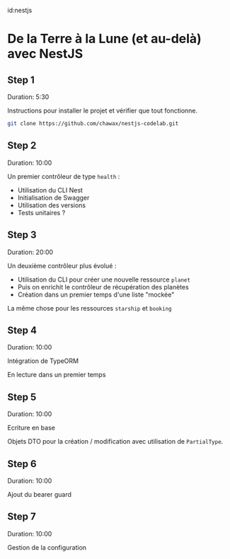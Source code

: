 id:nestjs

# De la Terre à la Lune (et au-delà) avec NestJS

## Step 1
Duration: 5:30

Instructions pour installer le projet et vérifier que tout fonctionne.

```bash
git clone https://github.com/chawax/nestjs-codelab.git
```

## Step 2
Duration: 10:00

Un premier contrôleur de type `health` :
- Utilisation du CLI Nest
- Initialisation de Swagger
- Utilisation des versions
- Tests unitaires ?

## Step 3
Duration: 20:00

Un deuxième contrôleur plus évolué :
- Utilisation du CLI pour créer une nouvelle ressource `planet` 
- Puis on enrichit le contrôleur de récupération des planètes
- Création dans un premier temps d'une liste "mockée"

La même chose pour les ressources `starship` et `booking`

## Step 4
Duration: 10:00

Intégration de TypeORM

En lecture dans un premier temps

## Step 5
Duration: 10:00

Ecriture en base

Objets DTO pour la création / modification avec utilisation de `PartialType`.


## Step 6
Duration: 10:00

Ajout du bearer guard

## Step 7
Duration: 10:00

Gestion de la configuration

